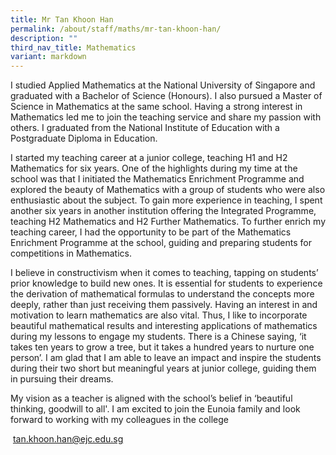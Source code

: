```yaml
---
title: Mr Tan Khoon Han
permalink: /about/staff/maths/mr-tan-khoon-han/
description: ""
third_nav_title: Mathematics
variant: markdown
---
```

I studied Applied Mathematics at the National University of Singapore and graduated with a Bachelor of Science (Honours). I also pursued a Master of Science in Mathematics at the same school. Having a strong interest in Mathematics led me to join the teaching service and share my passion with others. I graduated from the National Institute of Education with a Postgraduate Diploma in Education.

I started my teaching career at a junior college, teaching H1 and H2 Mathematics for six years. One of the highlights during my time at the school was that I initiated the Mathematics Enrichment Programme and explored the beauty of Mathematics with a group of students who were also enthusiastic about the subject. To gain more experience in teaching, I spent another six years in another institution offering the Integrated Programme, teaching H2 Mathematics and H2 Further Mathematics. To further enrich my teaching career, I had the opportunity to be part of the Mathematics Enrichment Programme at the school, guiding and preparing students for competitions in Mathematics.

I believe in constructivism when it comes to teaching, tapping on students’ prior knowledge to build new ones. It is essential for students to experience the derivation of mathematical formulas to understand the concepts more deeply, rather than just receiving them passively. Having an interest in and motivation to learn mathematics are also vital. Thus, I like to incorporate beautiful mathematical results and interesting applications of mathematics during my lessons to engage my students. There is a Chinese saying, ‘it takes ten years to grow a tree, but it takes a hundred years to nurture one person’. I am glad that I am able to leave an impact and inspire the students during their two short but meaningful years at junior college, guiding them in pursuing their dreams.

My vision as a teacher is aligned with the school’s belief in ‘beautiful thinking, goodwill to all'. I am excited to join the Eunoia family and look forward to working with my colleagues in the college

 [tan.khoon.han@ejc.edu.sg](mailto:tan.khoon.han@ejc.edu.sg)
